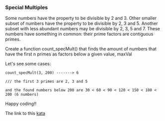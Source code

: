 ### Special Multiples

Some numbers have the property to be divisible by 2 and 3. Other smaller subset of numbers have the property to be divisible by 2, 3 and 5. Another subset with less abundant numbers may be divisible by 2, 3, 5 and 7. These numbers have something in common: their prime factors are contiguous primes.

Create a function count_specMult() that finds the amount of numbers that have the first n primes as factors below a given value, maxVal

Let's see some cases:
```
count_specMult(3, 200) -------> 6 

/// the first 3 primes are 2, 3 and 5

and the found numbers below 200 are 30 < 60 < 90 < 120 < 150 < 180 < 200 (6 numbers)
```
Happy coding!!  

The link to this [kata](https://www.codewars.com/kata/special-multiples/javascript)
